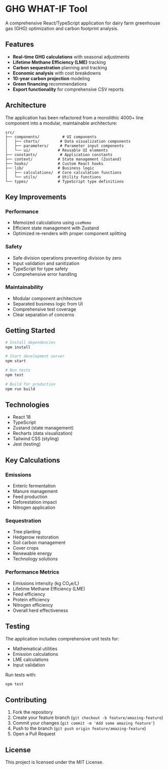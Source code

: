 # GHG WHAT-IF Tool

A comprehensive React/TypeScript application for dairy farm greenhouse gas (GHG) optimization and carbon footprint analysis.

## Features

- **Real-time GHG calculations** with seasonal adjustments
- **Lifetime Methane Efficiency (LME)** tracking
- **Carbon sequestration** planning and tracking
- **Economic analysis** with cost breakdowns
- **10-year carbon projection** modeling
- **Green financing** recommendations
- **Export functionality** for comprehensive CSV reports

## Architecture

The application has been refactored from a monolithic 4000+ line component into a modular, maintainable architecture:

```
src/
├── components/          # UI components
│   ├── charts/         # Data visualization components
│   ├── parameters/     # Parameter input components
│   └── ui/            # Reusable UI elements
├── constants/          # Application constants
├── context/           # State management (Zustand)
├── hooks/             # Custom React hooks
├── lib/               # Business logic
│   ├── calculations/  # Core calculation functions
│   └── utils/         # Utility functions
└── types/             # TypeScript type definitions
```

## Key Improvements

### Performance
- Memoized calculations using `useMemo`
- Efficient state management with Zustand
- Optimized re-renders with proper component splitting

### Safety
- Safe division operations preventing division by zero
- Input validation and sanitization
- TypeScript for type safety
- Comprehensive error handling

### Maintainability
- Modular component architecture
- Separated business logic from UI
- Comprehensive test coverage
- Clear separation of concerns

## Getting Started

```bash
# Install dependencies
npm install

# Start development server
npm start

# Run tests
npm test

# Build for production
npm run build
```

## Technologies

- React 18
- TypeScript
- Zustand (state management)
- Recharts (data visualization)
- Tailwind CSS (styling)
- Jest (testing)

## Key Calculations

### Emissions
- Enteric fermentation
- Manure management
- Feed production
- Deforestation impact
- Nitrogen application

### Sequestration
- Tree planting
- Hedgerow restoration
- Soil carbon management
- Cover crops
- Renewable energy
- Technology solutions

### Performance Metrics
- Emissions intensity (kg CO₂e/L)
- Lifetime Methane Efficiency (LME)
- Feed efficiency
- Protein efficiency
- Nitrogen efficiency
- Overall herd effectiveness

## Testing

The application includes comprehensive unit tests for:
- Mathematical utilities
- Emission calculations
- LME calculations
- Input validation

Run tests with:
```bash
npm test
```

## Contributing

1. Fork the repository
2. Create your feature branch (`git checkout -b feature/amazing-feature`)
3. Commit your changes (`git commit -m 'Add some amazing feature'`)
4. Push to the branch (`git push origin feature/amazing-feature`)
5. Open a Pull Request

## License

This project is licensed under the MIT License.